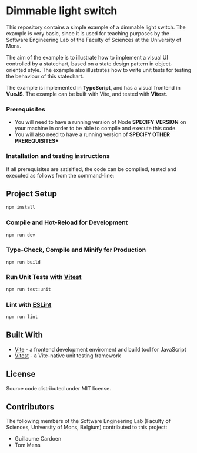 # Dimmable light switch

This repository contains a simple example of a dimmable light switch. The example is very basic, since it is used for teaching purposes by the Software Engineering Lab of the Faculty of Sciences at the University of Mons.

The aim of the example is to illustrate how to implement a visual UI controlled by a statechart,
based on a state design pattern in object-oriented style. The example also illustrates how to write unit tests for testing the behaviour of this statechart.

The example is implemented in **TypeScript**, and has a visual frontend in **VueJS**.
The example can be built with Vite, and tested with **Vitest**.

### Prerequisites

-   You will need to have a running version of Node **SPECIFY VERSION** on your machine in order to be able to compile and execute this code.
-   You will also need to have a running version of **SPECIFY OTHER PREREQUISITES\***

### Installation and testing instructions

If all prerequisites are satisified, the code can be compiled, tested and executed as follows from the command-line:

## Project Setup

```sh
npm install
```

### Compile and Hot-Reload for Development

```sh
npm run dev
```

### Type-Check, Compile and Minify for Production

```sh
npm run build
```

### Run Unit Tests with [Vitest](https://vitest.dev/)

```sh
npm run test:unit
```

### Lint with [ESLint](https://eslint.org/)

```sh
npm run lint
```

## Built With

-   [Vite](<h[ttps://maven.apache.org/](https://vitejs.dev)>) - a frontend development enviroment and build tool for JavaScript
-   [Vitest](https://junit.org/junit5/) - a Vite-native unit testing framework

## License

Source code distributed under MIT license.

## Contributors

The following members of the Software Engineering Lab (Faculty of Sciences, University of Mons, Belgium) contributed to this project:

-   Guillaume Cardoen
-   Tom Mens
